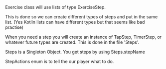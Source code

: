 Exercise class will use lists of type ExerciseStep. 

This is done so we can create different types of steps and put in the same list. 
(Yes Kotlin lists can have different types but that seems like bad practise)

When you need a step you will create an instance of TapStep, TimerStep, or whatever future types 
are created. This is done in the file 'Steps'.

Steps is a Singleton Object. You get steps by using Steps.stepName

StepActions enum is to tell the our player what to do.
